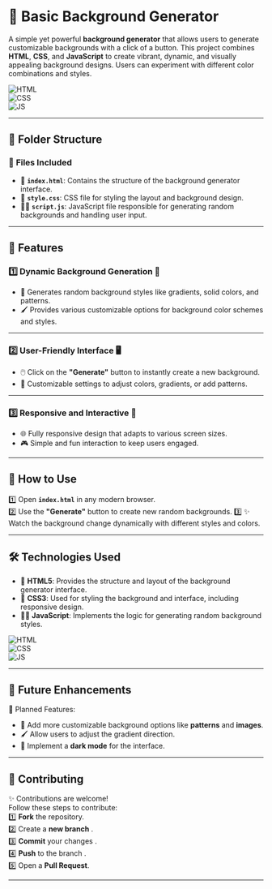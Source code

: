# 🎨 Basic Background Generator

A simple yet powerful **background generator** that allows users to generate customizable backgrounds with a click of a button. This project combines **HTML**, **CSS**, and **JavaScript** to create vibrant, dynamic, and visually appealing background designs. Users can experiment with different color combinations and styles.

![HTML](https://img.shields.io/badge/html5%20-%23E34F26.svg?&style=for-the-badge&logo=html5&logoColor=white)  
![CSS](https://img.shields.io/badge/css3%20-%231572B6.svg?&style=for-the-badge&logo=css3&logoColor=white)  
![JS](https://img.shields.io/badge/javascript%20-%23323330.svg?&style=for-the-badge&logo=javascript&logoColor=%23F7DF1E)

---

## 📂 Folder Structure

### 🔸 **Files Included**
- 📄 **`index.html`**: Contains the structure of the background generator interface.
- 🎨 **`style.css`**: CSS file for styling the layout and background design.
- 🧑‍💻 **`script.js`**: JavaScript file responsible for generating random backgrounds and handling user input.

---

## 🌟 Features

### 1️⃣ **Dynamic Background Generation** 🎨  
   - 🔄 Generates random background styles like gradients, solid colors, and patterns.
   - 🖌️ Provides various customizable options for background color schemes and styles.



---

### 2️⃣ **User-Friendly Interface** 🖥️  
   - 🖱️ Click on the **"Generate"** button to instantly create a new background.
   - 🎨 Customizable settings to adjust colors, gradients, or add patterns.



---

### 3️⃣ **Responsive and Interactive** 📱  
   - 🌐 Fully responsive design that adapts to various screen sizes.
   - 🎮 Simple and fun interaction to keep users engaged.



---

## 🚀 How to Use

1️⃣ Open **`index.html`** in any modern browser.  
2️⃣ Use the **"Generate"** button to create new random backgrounds.
3️⃣ ✨ Watch the background change dynamically with different styles and colors.



---

## 🛠️ Technologies Used

- 📄 **HTML5**: Provides the structure and layout of the background generator interface.  
- 🎨 **CSS3**: Used for styling the background and interface, including responsive design.  
- 🧑‍💻 **JavaScript**: Implements the logic for generating random background styles.

![HTML](https://img.shields.io/badge/html5%20-%23E34F26.svg?&style=for-the-badge&logo=html5&logoColor=white)  
![CSS](https://img.shields.io/badge/css3%20-%231572B6.svg?&style=for-the-badge&logo=css3&logoColor=white)  
![JS](https://img.shields.io/badge/javascript%20-%23323330.svg?&style=for-the-badge&logo=javascript&logoColor=%23F7DF1E)

---

## 🔮 Future Enhancements

📌 Planned Features:  
- 🎨 Add more customizable background options like **patterns** and **images**.
- 🖌️ Allow users to adjust the gradient direction.
- 🌙 Implement a **dark mode** for the interface.



---

## 🤝 Contributing

✨ Contributions are welcome!  
Follow these steps to contribute:  
1️⃣ **Fork** the repository.  
2️⃣ Create a **new branch** .  
3️⃣ **Commit** your changes .  
4️⃣ **Push** to the branch .  
5️⃣ Open a **Pull Request**.  

---

